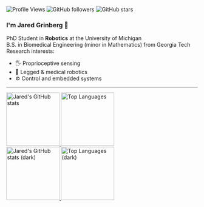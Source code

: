 ![Profile Views](https://komarev.com/ghpvc/?username=jaredgrinberg)
![GitHub followers](https://img.shields.io/github/followers/jaredgrinberg?style=social)
![GitHub stars](https://img.shields.io/github/stars/jaredgrinberg?style=social)
### I'm Jared Grinberg 🦾  
PhD Student in **Robotics** at the University of Michigan  
B.S. in Biomedical Engineering (minor in Mathematics) from Georgia Tech  
Research interests:  
- 🖐️ Proprioceptive sensing  
- 🦿 Legged & medical robotics  
- ⚙️ Control and embedded systems
<!-- 🌐 Personal site: [jaredgrinberg.github.io](https://jaredgrinberg.github.io) -->
---
<div align="left"> 
<a href="https://github.com/anuraghazra/github-readme-stats#gh-light-mode-only">
  <img height=140 
       src="https://github-readme-stats.vercel.app/api?username=jaredgrinberg&count_private=true&show_icons=true&hide=issues,contribs&line_height=28&hide_border=false&card_width=347&include_all_commits=true&role=owner,collaborator&theme=default&hide_rank=true#gh-light-mode-only" 
       alt="Jared's GitHub stats" />
</a>
<a href="https://github.com/anuraghazra/github-readme-stats#gh-light-mode-only">
  <img height=140 
       src="https://github-readme-stats.vercel.app/api/top-langs/?username=jaredgrinberg&layout=compact&langs_count=6&hide_border=false&card_width=420&role=owner,collaborator&theme=default&hide=OpenEdge%20ABL,Makefile,Perl#gh-light-mode-only" 
       alt="Top Languages" />
</a>
</div>
<div align="left"> 
<a href="https://github.com/anuraghazra/github-readme-stats#gh-dark-mode-only">
  <img height=140 
       src="https://github-readme-stats.vercel.app/api?username=jaredgrinberg&count_private=true&show_icons=true&hide=issues,contribs&line_height=28&hide_border=false&card_width=347&include_all_commits=true&role=owner,collaborator&theme=dark&hide_rank=true#gh-dark-mode-only" 
       alt="Jared's GitHub stats (dark)" />
</a>
<a href="https://github.com/anuraghazra/github-readme-stats#gh-dark-mode-only">
  <img height=140 
       src="https://github-readme-stats.vercel.app/api/top-langs/?username=jaredgrinberg&layout=compact&langs_count=6&hide_border=false&card_width=400&role=owner,collaborator&theme=dark&hide=OpenEdge%20ABL,Makefile,Perl#gh-dark-mode-only" 
       alt="Top Languages (dark)" />
</a>
</div>
